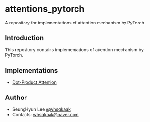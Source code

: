 # attentions_pytorch
A repository for implementations of attention mechanism by PyTorch.

## Introduction
This repository contains implementations of attention mechanism by PyTorch.

## Implementations
- [Dot-Product Attention](https://arxiv.org/abs/1508.04025)

## Author
- SeungHyun Lee [@whsqkaak](https://github.com/whsqkaak)
- Contacts: whsqkaak@naver.com
